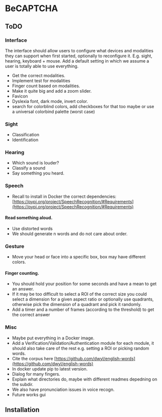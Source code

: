 # BeCAPTCHA

## ToDO
### Interface
The interface should allow users to configure what devices and modalities they can support when first started, optionally to reconfigure it.
E.g. sight, hearing, keyboard + mouse.
Add a default setting in which we assume a user is totally able to use everything.
- Get the correct modalities.
- Implement test for modalities
- Finger count based on modalities.
- Make it quite big and add a zoom slider.
- Favicon
- Dyslexia font, dark mode, invert color.
- search for colorblind colors, add checkboxes for that too maybe or use a universal colorbind palette (worst case)

### Sight
- Classification
- Identification

### Hearing
- Which sound is louder?
- Classify a sound
- Say something you heard.

### Speech
- Recall to install in Docker the correct dependencies: [https://pypi.org/project/SpeechRecognition/#Requirements](https://pypi.org/project/SpeechRecognition/#Requirements)
#### Read something aloud.
- Use distorted words
- We should generate n words and do not care about order.

### Gesture
- Move your head or face into a specific box, box may have different colors.
#### Finger counting.
- You should hold your position for some seconds and have a mean to get an answer.
- If it may be too difficult to select a ROI of the correct size you could select a dimension for a given aspect ratio or optionally use quadrants, otherwise pick the dimension of a quadrant and pick it randomly.
- Add a timer and a number of frames (according to the threshold) to get the correct answer

### Misc
- Maybe put everything in a Docker image.
- Add a Verification/Validation/Authentication module for each module, it should also take care of the rest e.g. setting a ROI or picking random words.
- Cite the corpus here [https://github.com/dwyl/english-words](https://github.com/dwyl/english-words)
- In docker update pip to latest version.
- Dialog for many fingers.
- Explain what directories do, maybe with different readmes depedning on the subdir.
- We also have pronunciation issues in voice recogn.
- Future works gui

## Installation